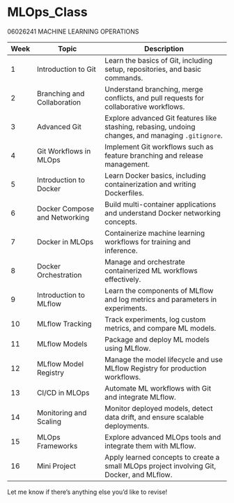 # MLOps_Class
  06026241 MACHINE LEARNING OPERATIONS



| **Week** | **Topic**                             | **Description**                                                                                     |
|----------|---------------------------------------|-----------------------------------------------------------------------------------------------------|
| 1        | Introduction to Git                  | Learn the basics of Git, including setup, repositories, and basic commands.                        |
| 2        | Branching and Collaboration          | Understand branching, merge conflicts, and pull requests for collaborative workflows.              |
| 3        | Advanced Git                         | Explore advanced Git features like stashing, rebasing, undoing changes, and managing `.gitignore`. |
| 4        | Git Workflows in MLOps               | Implement Git workflows such as feature branching and release management.                          |
| 5        | Introduction to Docker               | Learn Docker basics, including containerization and writing Dockerfiles.                           |
| 6        | Docker Compose and Networking        | Build multi-container applications and understand Docker networking concepts.                       |
| 7        | Docker in MLOps                      | Containerize machine learning workflows for training and inference.                                |
| 8        | Docker Orchestration                 | Manage and orchestrate containerized ML workflows effectively.                                     |
| 9        | Introduction to MLflow               | Learn the components of MLflow and log metrics and parameters in experiments.                      |
| 10       | MLflow Tracking                      | Track experiments, log custom metrics, and compare ML models.                                      |
| 11       | MLflow Models                        | Package and deploy ML models using MLflow.                                                         |
| 12       | MLflow Model Registry                | Manage the model lifecycle and use MLflow Registry for production workflows.                       |
| 13       | CI/CD in MLOps                       | Automate ML workflows with Git and integrate MLflow.                                               |
| 14       | Monitoring and Scaling               | Monitor deployed models, detect data drift, and ensure scalable deployments.                       |
| 15       | MLOps Frameworks                     | Explore advanced MLOps tools and integrate them with MLflow.                                       |
| 16       | Mini Project                         | Apply learned concepts to create a small MLOps project involving Git, Docker, and MLflow.          |

Let me know if there’s anything else you’d like to revise!